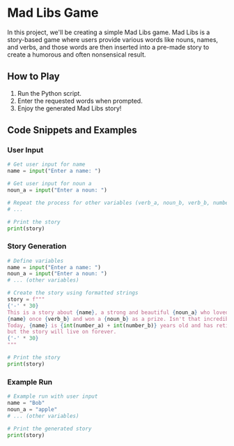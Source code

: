 # Mad Libs Game

In this project, we'll be creating a simple Mad Libs game. Mad Libs is a story-based game where users provide various words like nouns, names, and verbs, and those words are then inserted into a pre-made story to create a humorous and often nonsensical result.

## How to Play

1. Run the Python script.
2. Enter the requested words when prompted.
3. Enjoy the generated Mad Libs story!

## Code Snippets and Examples

### User Input

```python
# Get user input for name
name = input("Enter a name: ")

# Get user input for noun a
noun_a = input("Enter a noun: ")

# Repeat the process for other variables (verb_a, noun_b, verb_b, number_a, number_b)
# ...

# Print the story
print(story)
```

### Story Generation

```python
# Define variables
name = input("Enter a name: ")
noun_a = input("Enter a noun: ")
# ... (other variables)

# Create the story using formatted strings
story = f"""
{'-' * 30}
This is a story about {name}, a strong and beautiful {noun_a} who loved to {verb_a}.
{name} once {verb_b} and won a {noun_b} as a prize. Isn't that incredible?
Today, {name} is {int(number_a) + int(number_b)} years old and has retired from all adventures,
but the story will live on forever.
{'-' * 30}
"""

# Print the story
print(story)
```

### Example Run

```python
# Example run with user input
name = "Bob"
noun_a = "apple"
# ... (other variables)

# Print the generated story
print(story)
```
